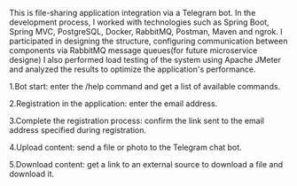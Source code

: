 This is file-sharing application integration via a Telegram bot.
In the development process, I worked with technologies such as Spring Boot, Spring MVC, PostgreSQL, Docker, RabbitMQ, Postman, Maven and ngrok.
I participated in designing the structure, configuring communication between components via RabbitMQ message queues(for future microservice designe)
I also performed load testing of the system using Apache JMeter and analyzed the results to optimize the application's performance.


1.Bot start: enter the /help command and get a list of available commands.

2.Registration in the application: enter the email address.

3.Complete the registration process: confirm the link sent to the email address specified during registration.

4.Upload content: send a file or photo to the Telegram chat bot.

5.Download content: get a link to an external source to download a file and download it.
